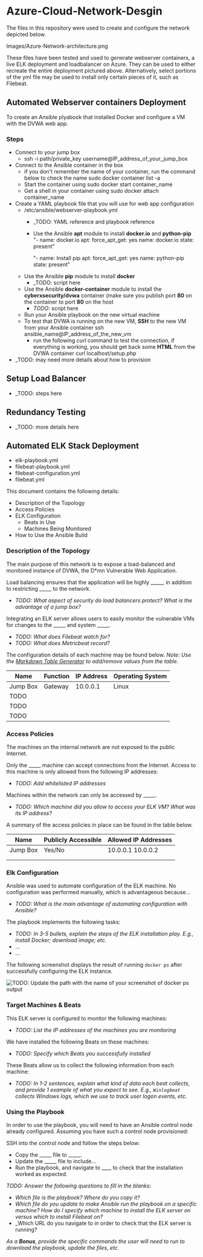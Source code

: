 # Azure-Cloud-Network-Desgin

The files in this repository were used to create and configure the network depicted below.

Images/Azure-Network-architecture.png

These files have been tested and used to generate webserver containers, a live ELK deployment and loadbalancer on Azure. They can be used to either recreate the entire deployment pictured above. Alternatively, select portions of the yml file may be used to install only certain pieces of it, such as Filebeat.

## Automated Webserver containers Deployment

To create an Ansible plyabook that installed Docker and configure a VM with the DVWA web app.

### Steps
- Connect to your jump box
  - ssh -i path/private_key username@IP_address_of_your_jump_box
- Connect to the Ansible container in the box
  - if you don't remember the name of your container, run the command below to check the name
    sudo docker container list -a
  - Start the container using
    sudo docker start container_name
  - Get a shell in your container using
    sudo docker attach container_name
- Create a YAML playbook file that you will use for web app configuration
  - /etc/ansible/webserver-playbook.yml
    - _TODO: YAML reference and playbook reference
    - Use the Ansible **apt** module to install **docker.io** and **python-pip**
      "- name: docker.io
         apt:
           force_apt_get: yes
           name: docker.io
           state: present"
           
       "- name: Install pip
          apt:
            force_apt_get: yes
            name: python-pip
            state: present"
  - Use the Ansible **pip** module to install **docker**
    - _TODO: script here
  - Use the Ansible **docker-container** module to install the **cyberxsecurity/dvwa** container (make sure you publish port **80** on the container to port **80** on the host
    - _TODO_: script here
  - Run your Ansible playbook on the new virtual machine
  - To test that DVWA is running on the new VM, **SSH** to the new VM from your Ansible container
    ssh ansible_name@IP_address_of_the_new_vm
    - run the following _curl_ command to test the connection, if everything is working, you should get back some **HTML** from the DVWA container
      curl localhost/setup.php
- _TODO: may need more details about how to provision
     
## Setup Load Balancer

  - _TODO: steps here
 
## Redundancy Testing

- _TODO:  more details here

## Automated ELK Stack Deployment

  - elk-playbook.yml
  - filebeat-playbook.yml
  - filebeat-configuration.yml
  - filebeat.yml

This document contains the following details:
- Description of the Topology
- Access Policies
- ELK Configuration
  - Beats in Use
  - Machines Being Monitored
- How to Use the Ansible Build


### Description of the Topology

The main purpose of this network is to expose a load-balanced and monitored instance of DVWA, the D*mn Vulnerable Web Application.

Load balancing ensures that the application will be highly _____, in addition to restricting _____ to the network.
- _TODO: What aspect of security do load balancers protect? What is the advantage of a jump box?_

Integrating an ELK server allows users to easily monitor the vulnerable VMs for changes to the _____ and system _____.
- _TODO: What does Filebeat watch for?_
- _TODO: What does Metricbeat record?_

The configuration details of each machine may be found below.
_Note: Use the [Markdown Table Generator](http://www.tablesgenerator.com/markdown_tables) to add/remove values from the table_.

| Name     | Function | IP Address | Operating System |
|----------|----------|------------|------------------|
| Jump Box | Gateway  | 10.0.0.1   | Linux            |
| TODO     |          |            |                  |
| TODO     |          |            |                  |
| TODO     |          |            |                  |

### Access Policies

The machines on the internal network are not exposed to the public Internet. 

Only the _____ machine can accept connections from the Internet. Access to this machine is only allowed from the following IP addresses:
- _TODO: Add whitelisted IP addresses_

Machines within the network can only be accessed by _____.
- _TODO: Which machine did you allow to access your ELK VM? What was its IP address?_

A summary of the access policies in place can be found in the table below.

| Name     | Publicly Accessible | Allowed IP Addresses |
|----------|---------------------|----------------------|
| Jump Box | Yes/No              | 10.0.0.1 10.0.0.2    |
|          |                     |                      |
|          |                     |                      |

### Elk Configuration

Ansible was used to automate configuration of the ELK machine. No configuration was performed manually, which is advantageous because...
- _TODO: What is the main advantage of automating configuration with Ansible?_

The playbook implements the following tasks:
- _TODO: In 3-5 bullets, explain the steps of the ELK installation play. E.g., install Docker; download image; etc._
- ...
- ...

The following screenshot displays the result of running `docker ps` after successfully configuring the ELK instance.

![TODO: Update the path with the name of your screenshot of docker ps output](Images/docker_ps_output.png)

### Target Machines & Beats
This ELK server is configured to monitor the following machines:
- _TODO: List the IP addresses of the machines you are monitoring_

We have installed the following Beats on these machines:
- _TODO: Specify which Beats you successfully installed_

These Beats allow us to collect the following information from each machine:
- _TODO: In 1-2 sentences, explain what kind of data each beat collects, and provide 1 example of what you expect to see. E.g., `Winlogbeat` collects Windows logs, which we use to track user logon events, etc._

### Using the Playbook
In order to use the playbook, you will need to have an Ansible control node already configured. Assuming you have such a control node provisioned: 

SSH into the control node and follow the steps below:
- Copy the _____ file to _____.
- Update the _____ file to include...
- Run the playbook, and navigate to ____ to check that the installation worked as expected.

_TODO: Answer the following questions to fill in the blanks:_
- _Which file is the playbook? Where do you copy it?_
- _Which file do you update to make Ansible run the playbook on a specific machine? How do I specify which machine to install the ELK server on versus which to install Filebeat on?_
- _Which URL do you navigate to in order to check that the ELK server is running?

_As a **Bonus**, provide the specific commands the user will need to run to download the playbook, update the files, etc._
